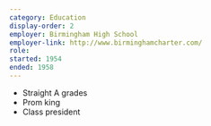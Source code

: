 ```yaml
---
category: Education
display-order: 2
employer: Birmingham High School
employer-link: http://www.birminghamcharter.com/
role:
started: 1954
ended: 1958
---
```

- Straight A grades
- Prom king
- Class president